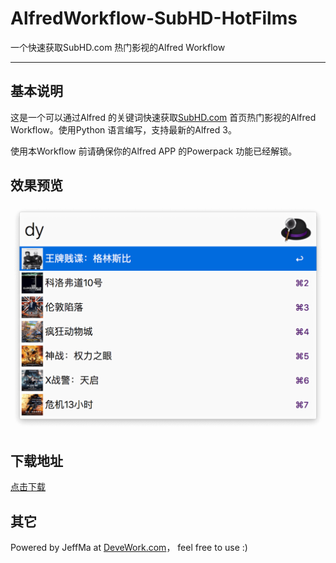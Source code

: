 # AlfredWorkflow-SubHD-HotFilms

 一个快速获取SubHD.com 热门影视的Alfred Workflow
 
 ****
 
## 基本说明

这是一个可以通过Alfred 的关键词快速获取[SubHD.com](http://subhd.com/) 首页热门影视的Alfred Workflow。使用Python 语言编写，支持最新的Alfred 3。

使用本Workflow 前请确保你的Alfred APP 的Powerpack 功能已经解锁。

## 效果预览

![效果截图](icons/screenshot.png) 

## 下载地址
 
[点击下载](https://github.com/Jeff2Ma/AlfredWorkflow-SubHD-HotFilms/blob/master/SubHD-HotFilms.alfredworkflow?raw=true)

## 其它

Powered by JeffMa at [DeveWork.com](http://devework.com/)， feel free to use :)

